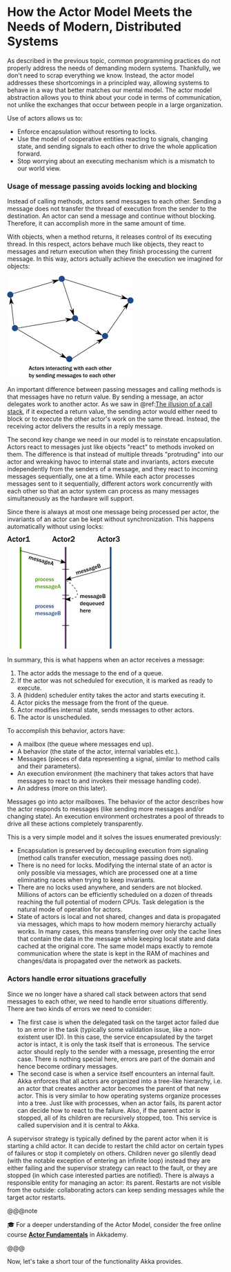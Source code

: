 # How the Actor Model Meets the Needs of Modern, Distributed Systems

As described in the previous topic, common programming practices do not properly
address the needs of demanding modern systems. Thankfully, we
don't need to scrap everything we know. Instead, the actor model addresses these
shortcomings in a principled way, allowing systems to behave in a way that
better matches our mental model. The actor model abstraction
allows you to think about your code in terms of communication, not unlike the
exchanges that occur between people in a large organization.

Use of actors allows us to:

 * Enforce encapsulation without resorting to locks.
 * Use the model of cooperative entities reacting to signals, changing state, and sending signals to each other
   to drive the whole application forward.
 * Stop worrying about an executing mechanism which is a mismatch to our world view.

### Usage of message passing avoids locking and blocking

Instead of calling methods, actors send messages to each other. Sending a message does not transfer the thread
of execution from the sender to the destination. An actor can send a message and continue without blocking.
Therefore, it can accomplish more in the same amount of time.

With objects, when a method returns, it releases control of its executing thread. In this respect, actors behave
much like objects, they react to messages and return execution when they finish processing the current message.
In this way, actors actually achieve the execution we imagined for objects:

![actors interact with each other by sending messages](diagrams/actor_graph.png)

An important difference between passing messages and calling methods is that messages have no return value.
By sending a message, an actor delegates work to another actor. As we saw in @ref:[The illusion of a call stack](actors-motivation.md#the-illusion-of-a-call-stack),
if it expected a return value, the sending actor would either need to block or to execute the other actor's work on the same thread.
Instead, the receiving actor delivers the results in a reply message.

The second key change we need in our model is to reinstate encapsulation. Actors react to messages just like objects
"react" to methods invoked on them. The difference is that instead of multiple threads "protruding" into our actor and
wreaking havoc to internal state and invariants, actors execute independently from the senders of a message, and they
react to incoming messages sequentially, one at a time. While each actor processes messages sent to it sequentially,
different actors work concurrently with each other so that an actor system can process as many messages simultaneously as the hardware will support.

Since there is always at most one message being processed per actor,
the invariants of an actor can be kept without synchronization. This happens automatically without using locks:

![messages do not invalidate invariants as they are processed sequentially](diagrams/serialized_timeline_invariants.png)

In summary, this is what happens when an actor receives a message:

 1. The actor adds the message to the end of a queue.
 2. If the actor was not scheduled for execution, it is marked as ready to execute.
 3. A (hidden) scheduler entity takes the actor and starts executing it.
 4. Actor picks the message from the front of the queue.
 5. Actor modifies internal state, sends messages to other actors.
 6. The actor is unscheduled.

To accomplish this behavior, actors have:

 * A mailbox (the queue where messages end up).
 * A behavior (the state of the actor, internal variables etc.).
 * Messages (pieces of data representing a signal, similar to method calls and their parameters).
 * An execution environment (the machinery that takes actors that have messages to react to and invokes
   their message handling code).
 * An address (more on this later).

Messages go into actor mailboxes. The behavior of the actor describes how the actor responds to
messages (like sending more messages and/or changing state). An execution environment orchestrates a pool of threads
to drive all these actions completely transparently.

This is a very simple model and it solves the issues enumerated previously:

 * Encapsulation is preserved by decoupling execution from signaling (method calls transfer execution,
   message passing does not).
 * There is no need for locks. Modifying the internal state of an actor is only possible via messages, which are
   processed one at a time eliminating races when trying to keep invariants.
 * There are no locks used anywhere, and senders are not blocked. Millions of actors can be efficiently scheduled on a
   dozen of threads reaching the full potential of modern CPUs. Task delegation is the natural mode of operation for actors.
 * State of actors is local and not shared, changes and data is propagated via messages, which maps to how modern
   memory hierarchy actually works.    In many cases, this means transferring over only the cache lines that contain the data in the message while keeping local state and data cached at the original core. The same model maps exactly to remote communication where the state is kept in the RAM of machines and changes/data is propagated over the network as packets.

### Actors handle error situations gracefully

Since we no longer have a shared call stack between actors that send messages to each other, we need to handle
error situations differently. There are two kinds of errors we need to consider:

 * The first case is when the delegated task on the target actor failed due to an error in the task (typically some
   validation issue, like a non-existent user ID). In this case, the service encapsulated by the target actor is intact,
   it is only the task itself that is erroneous.
   The service actor should reply to the sender with a message, presenting the error case. There is nothing special here, errors are part of the domain and hence become ordinary messages.
 * The second case is when a service itself encounters an internal fault. Akka enforces that all actors are organized
   into a tree-like hierarchy, i.e. an actor that creates another actor becomes the parent of that new actor. This is very similar to how operating systems organize processes into a tree. Just like with processes, when an actor fails,
   its parent actor can decide how to react to the failure. Also, if the parent actor is stopped,
   all of its children are recursively stopped, too. This service is called supervision and it is central to Akka.

A supervisor strategy is typically defined by the parent actor when it is starting a child actor. It can decide
to restart the child actor on certain types of failures or stop it completely on others. Children never go silently
dead (with the notable exception of entering an infinite loop) instead they are either failing and the supervisor
strategy can react to the fault, or they are stopped (in which case interested parties are notified).
There is always a responsible entity for managing an actor: its parent. Restarts are not visible from the outside: collaborating actors can keep sending messages while the target actor restarts.

@@@note

🎓 For a deeper understanding of the Actor Model, consider the free online course [**Actor Fundamentals**](https://akkademy.akka.io/learn/courses/21/actor-fundamentals) in Akkademy.

@@@

Now, let's take a short tour of the functionality Akka provides.
